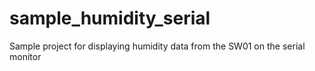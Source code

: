 # sample_humidity_serial
Sample project for displaying humidity data from the SW01 on the serial monitor
